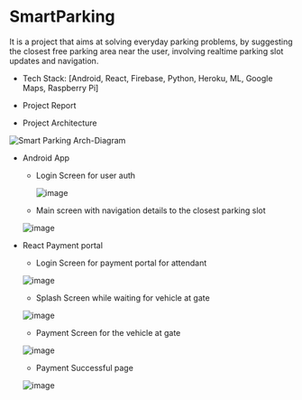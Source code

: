 # SmartParking
It is a project that aims at solving everyday parking problems, by suggesting the closest free parking area near the user, involving realtime parking slot updates and navigation.

* Tech Stack: [Android, React, Firebase, Python, Heroku, ML, Google Maps, Raspberry Pi]

* Project Report

* Project Architecture 

![Smart Parking Arch-Diagram](https://user-images.githubusercontent.com/65838540/230707332-7885b7f3-a3e6-49b1-b5cf-8efa1eb7a6c0.jpg)

* Android App
  * Login Screen for user auth
  
    ![image](https://user-images.githubusercontent.com/65838540/230707578-ce6f1fac-cbc9-4560-85c5-132181c6fe37.png)
    
  * Main screen with navigation details to the closest parking slot

  ![image](https://user-images.githubusercontent.com/65838540/230707595-ad7999fa-cd1b-4087-a6a5-ebce18df1a8d.png)



* React Payment portal
  * Login Screen for payment portal for attendant
  
  ![image](https://user-images.githubusercontent.com/65838540/230707458-8e015f8d-780c-4d56-9a84-30b46a0fc41a.png)
  
  * Splash Screen while waiting for vehicle at gate

  ![image](https://user-images.githubusercontent.com/65838540/230707536-5112d07c-5d9e-4831-bc67-c47693f28f99.png)


  * Payment Screen for the vehicle at gate
  
  ![image](https://user-images.githubusercontent.com/65838540/230707496-0b87ef8e-4524-4fa9-a1c0-f271eb0aeea7.png)
  
  * Payment Successful page

   ![image](https://user-images.githubusercontent.com/65838540/230707522-76519887-2321-4876-9da0-b24fc7e664c2.png)





